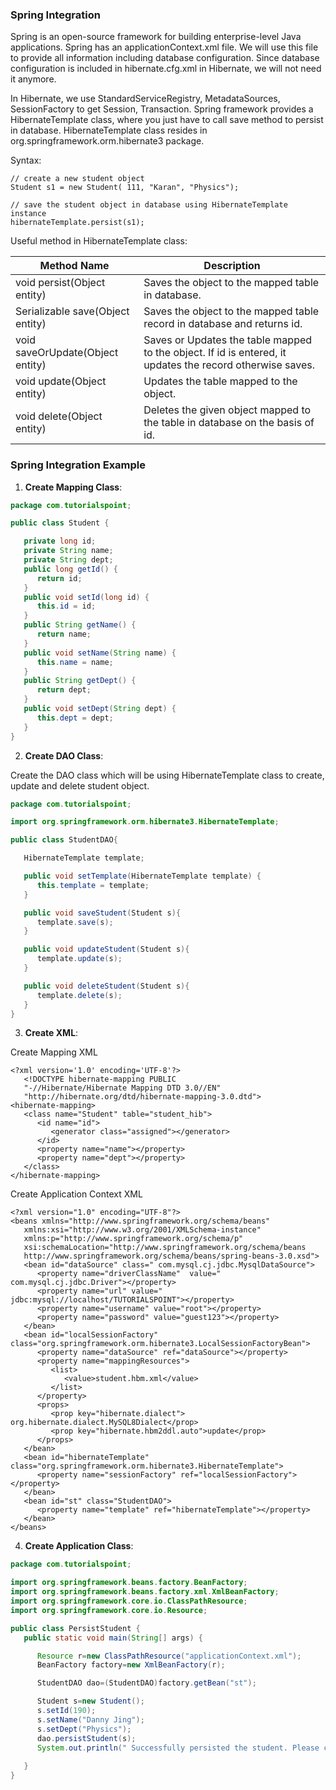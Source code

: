 ### Spring Integration

Spring is an open-source framework for building enterprise-level Java applications. Spring has an applicationContext.xml file. We will use this file to provide all information including database configuration. Since database configuration is included in hibernate.cfg.xml in Hibernate, we will not need it anymore.

In Hibernate, we use StandardServiceRegistry, MetadataSources, SessionFactory to get Session, Transaction. Spring framework provides a HibernateTemplate class, where you just have to call save method to persist in database. HibernateTemplate class resides in org.springframework.orm.hibernate3 package.

Syntax:
```
// create a new student object
Student s1 = new Student( 111, "Karan", "Physics");

// save the student object in database using HibernateTemplate instance
hibernateTemplate.persist(s1);
```

Useful method in HibernateTemplate class:

| Method Name                      | Description                                                                                               |
|----------------------------------|-----------------------------------------------------------------------------------------------------------|
| void persist(Object entity)      | Saves the object to the mapped table in database.                                                         |
| Serializable save(Object entity) | Saves the object to the mapped table record in database and returns id.                                   |
| void saveOrUpdate(Object entity) | Saves or Updates the table mapped to the object. If id is entered, it updates the record otherwise saves. |
| void update(Object entity)       | Updates the table mapped to the object.                                                                   |
| void delete(Object entity)       | Deletes the given object mapped to the table in database on the basis of id.                              |


### Spring Integration Example

1. **Create Mapping Class**:

```java
package com.tutorialspoint;

public class Student {

   private long id;
   private String name;
   private String dept;
   public long getId() {
      return id;
   }
   public void setId(long id) {
      this.id = id;
   }
   public String getName() {
      return name;
   }
   public void setName(String name) {
      this.name = name;
   }
   public String getDept() {
      return dept;
   }
   public void setDept(String dept) {
      this.dept = dept;
   }
}
```

2. **Create DAO Class**:

Create the DAO class which will be using HibernateTemplate class to create, update and delete student object.

```java
package com.tutorialspoint;

import org.springframework.orm.hibernate3.HibernateTemplate;

public class StudentDAO{

   HibernateTemplate template;

   public void setTemplate(HibernateTemplate template) {
      this.template = template;
   }

   public void saveStudent(Student s){
      template.save(s);
   }

   public void updateStudent(Student s){
      template.update(s);
   }

   public void deleteStudent(Student s){
      template.delete(s);
   }
}
```

3. **Create XML**:

Create Mapping XML

```
<?xml version='1.0' encoding='UTF-8'?>
   <!DOCTYPE hibernate-mapping PUBLIC
   "-//Hibernate/Hibernate Mapping DTD 3.0//EN"
   "http://hibernate.org/dtd/hibernate-mapping-3.0.dtd">
<hibernate-mapping>
   <class name="Student" table="student_hib">
      <id name="id">
         <generator class="assigned"></generator>
      </id>          
      <property name="name"></property>
      <property name="dept"></property>
   </class>          
</hibernate-mapping>
```

Create Application Context XML

```
<?xml version="1.0" encoding="UTF-8"?>  
<beans xmlns="http://www.springframework.org/schema/beans"  
   xmlns:xsi="http://www.w3.org/2001/XMLSchema-instance"  
   xmlns:p="http://www.springframework.org/schema/p"  
   xsi:schemaLocation="http://www.springframework.org/schema/beans          
   http://www.springframework.org/schema/beans/spring-beans-3.0.xsd">  
   <bean id="dataSource" class=" com.mysql.cj.jdbc.MysqlDataSource">  
      <property name="driverClassName"  value=" com.mysql.cj.jdbc.Driver"></property>  
      <property name="url" value=" jdbc:mysql://localhost/TUTORIALSPOINT"></property>  
      <property name="username" value="root"></property>  
      <property name="password" value="guest123"></property>  
   </bean>  
   <bean id="localSessionFactory"  class="org.springframework.orm.hibernate3.LocalSessionFactoryBean">  
      <property name="dataSource" ref="dataSource"></property>  
      <property name="mappingResources">  
         <list>  
            <value>student.hbm.xml</value>  
         </list>  
      </property>  
      <props>  
         <prop key="hibernate.dialect"> org.hibernate.dialect.MySQL8Dialect</prop>  
         <prop key="hibernate.hbm2ddl.auto">update</prop>  
      </props>  
   </bean>  
   <bean id="hibernateTemplate" class="org.springframework.orm.hibernate3.HibernateTemplate">  
      <property name="sessionFactory" ref="localSessionFactory"></property>  
   </bean>  
   <bean id="st" class="StudentDAO">  
      <property name="template" ref="hibernateTemplate"></property>  
   </bean>  
</beans> 
```

4. **Create Application Class**:

```java
package com.tutorialspoint;

import org.springframework.beans.factory.BeanFactory;
import org.springframework.beans.factory.xml.XmlBeanFactory;
import org.springframework.core.io.ClassPathResource;
import org.springframework.core.io.Resource;

public class PersistStudent {
   public static void main(String[] args) {

      Resource r=new ClassPathResource("applicationContext.xml");
      BeanFactory factory=new XmlBeanFactory(r);

      StudentDAO dao=(StudentDAO)factory.getBean("st");

      Student s=new Student();
      s.setId(190);
      s.setName("Danny Jing");
      s.setDept("Physics");
      dao.persistStudent(s);
      System.out.println(" Successfully persisted the student. Please check your database for results."); 
	  
   }
}
```